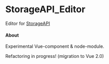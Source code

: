 # StorageAPI_Editor
Editor for [StorageAPI](https://github.com/ToxicTree/StorageAPI)

#### About
Experimental Vue-component & node-module.

Refactoring in progress! (migration to Vue 2.0)
